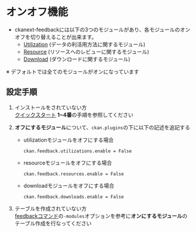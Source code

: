 # オンオフ機能

* ckanext-feedbackには以下の3つのモジュールがあり、各モジュールのオンオフを切り替えることが出来ます。
  * [Utilization](./utilization.md) (データの利活用方法に関するモジュール)
  * [Resource](./resource.md) (リソースへのレビューに関するモジュール)
  * [Download](./download.md) (ダウンロードに関するモジュール)

※ デフォルトでは全てのモジュールがオンになっています

## 設定手順

1. インストールをされていない方  
  [クイックスタート](../../README.md) **1~4番**の手順を参照してください

2. **オフにするモジュール**について、`ckan.plugins`の下に以下の記述を追記する

    * utilizationモジュールをオフにする場合
      ```
      ckan.feedback.utilizations.enable = False
      ```

    * resourceモジュールをオフにする場合
      ```
      ckan.feedback.resources.enable = False
      ```

    * downloadモジュールをオフにする場合
      ```
      ckan.feedback.downloads.enable = False
      ```

3. テーブルを作成されていない方  
  [feedbackコマンド](./feedback_command.md)の```-modules```オプションを参考に**オンにするモジュール**のテーブル作成を行なってください

